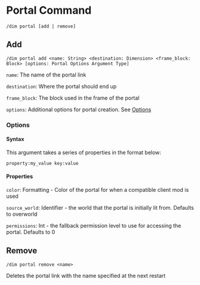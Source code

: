 # Portal Command

`/dim portal [add | remove]`

## Add

`/dim portal add <name: String> <destination: Dimension> <frame_block: Block> [options: Portal Options Argument Type]`

`name`: The name of the portal link

`destination`: Where the portal should end up

`frame_block`: The block used in the frame of the portal

`options`: Additional options for portal creation. See [Options](#Options)

### Options

#### Syntax

This argument takes a series of properties in the format below:

`property:my_value key:value`

#### Properties

`color`: Formatting - Color of the portal for when a compatible client mod is used

`source_world`: Identifier - the world that the portal is initially lit from. Defaults to overworld

`permissions`: Int - the fallback permission level to use for accessing the portal. Defaults to 0

## Remove

`/dim portal remove <name>`

Deletes the portal link with the name specified at the next restart